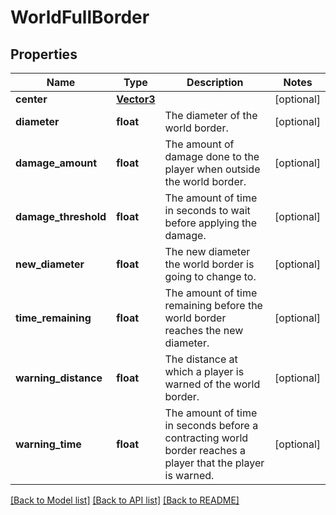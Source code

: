 # WorldFullBorder

## Properties
Name | Type | Description | Notes
------------ | ------------- | ------------- | -------------
**center** | [**Vector3**](Vector3.md) |  | [optional] 
**diameter** | **float** | The diameter of the world border. | [optional] 
**damage_amount** | **float** | The amount of damage done to the player when outside the world border. | [optional] 
**damage_threshold** | **float** | The amount of time in seconds to wait before applying the damage. | [optional] 
**new_diameter** | **float** | The new diameter the world border is going to change to. | [optional] 
**time_remaining** | **float** | The amount of time remaining before the world border reaches the new diameter. | [optional] 
**warning_distance** | **float** | The distance at which a player is warned of the world border. | [optional] 
**warning_time** | **float** | The amount of time in seconds before a contracting world border reaches a player that the player is warned. | [optional] 

[[Back to Model list]](../README.md#documentation-for-models) [[Back to API list]](../README.md#documentation-for-api-endpoints) [[Back to README]](../README.md)


